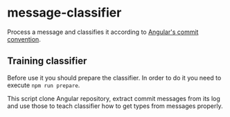# message-classifier

Process a message and classifies it according to [Angular's commit convention](https://github.com/angular/angular/blob/master/CONTRIBUTING.md#type).

## Training classifier

Before use it you should prepare the classifier. In order to do it you need to execute `npm run prepare`.

This script clone Angular repository, extract commit messages from its log and use those to teach classifier how to get types from messages properly.
